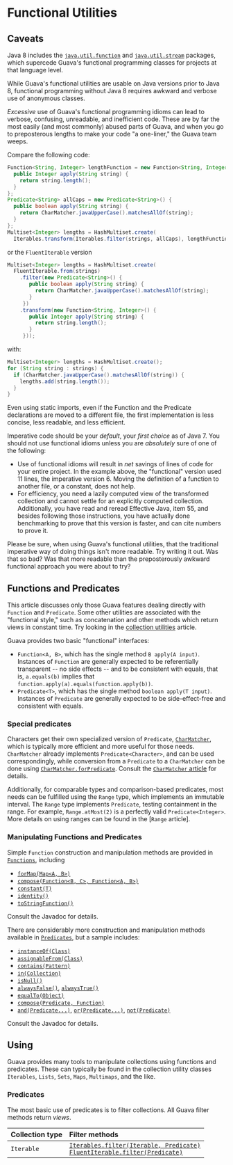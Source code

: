 # Functional Utilities

## Caveats

Java 8 includes the [`java.util.function`] and [`java.util.stream`] packages,
which supercede Guava's functional programming classes for projects at that
language level.

While Guava's functional utilities are usable on Java versions prior to Java 8,
functional programming without Java 8 requires awkward and verbose use of
anonymous classes.

*Excessive* use of Guava's functional programming idioms can lead to verbose,
confusing, unreadable, and inefficient code. These are by far the most easily
(and most commonly) abused parts of Guava, and when you go to preposterous
lengths to make your code "a one-liner," the Guava team weeps.

Compare the following code:

```java
Function<String, Integer> lengthFunction = new Function<String, Integer>() {
  public Integer apply(String string) {
    return string.length();
  }
};
Predicate<String> allCaps = new Predicate<String>() {
  public boolean apply(String string) {
    return CharMatcher.javaUpperCase().matchesAllOf(string);
  }
};
Multiset<Integer> lengths = HashMultiset.create(
  Iterables.transform(Iterables.filter(strings, allCaps), lengthFunction));
```

or the `FluentIterable` version

```java
Multiset<Integer> lengths = HashMultiset.create(
  FluentIterable.from(strings)
    .filter(new Predicate<String>() {
       public boolean apply(String string) {
         return CharMatcher.javaUpperCase().matchesAllOf(string);
       }
     })
    .transform(new Function<String, Integer>() {
       public Integer apply(String string) {
         return string.length();
       }
     }));
```

with:

```java
Multiset<Integer> lengths = HashMultiset.create();
for (String string : strings) {
  if (CharMatcher.javaUpperCase().matchesAllOf(string)) {
    lengths.add(string.length());
  }
}
```

Even using static imports, even if the Function and the Predicate declarations
are moved to a different file, the first implementation is less concise, less
readable, and less efficient.

Imperative code should be your *default*, your *first choice* as of Java 7. You
should not use functional idioms unless you are *absolutely* sure of one of the
following:

*   Use of functional idioms will result in *net* savings of lines of code for
    your entire project. In the example above, the "functional" version used 11
    lines, the imperative version 6. Moving the definition of a function to
    another file, or a constant, does not help.
*   For efficiency, you need a lazily computed view of the transformed
    collection and cannot settle for an explicitly computed collection.
    Additionally, you have read and reread Effective Java, item 55, and besides
    following those instructions, you have actually done benchmarking to prove
    that this version is faster, and can cite numbers to prove it.

Please be sure, when using Guava's functional utilities, that the traditional
imperative way of doing things isn't more readable. Try writing it out. Was that
so bad? Was that more readable than the preposterously awkward functional
approach you were about to try?

## Functions and Predicates

This article discusses only those Guava features dealing directly with
`Function` and `Predicate`. Some other utilities are associated with the
"functional style," such as concatenation and other methods which return views
in constant time. Try looking in the [collection utilities] article.

Guava provides two basic "functional" interfaces:

*   `Function<A, B>`, which has the single method `B apply(A input)`. Instances
    of `Function` are generally expected to be referentially transparent -- no
    side effects -- and to be consistent with equals, that is, `a.equals(b)`
    implies that `function.apply(a).equals(function.apply(b))`.
*   <a name="predicate"></a> `Predicate<T>`, which has the single method
    `boolean apply(T input)`. Instances of `Predicate` are generally expected to
    be side-effect-free and consistent with equals.

### Special predicates

Characters get their own specialized version of `Predicate`, [`CharMatcher`],
which is typically more efficient and more useful for those needs. `CharMatcher`
already implements `Predicate<Character>`, and can be used correspondingly,
while conversion from a `Predicate` to a `CharMatcher` can be done using
[`CharMatcher.forPredicate`]. Consult the [`CharMatcher` article] for details.

Additionally, for comparable types and comparison-based predicates, most needs
can be fulfilled using the `Range` type, which implements an immutable interval.
The `Range` type implements `Predicate`, testing containment in the range. For
example, `Range.atMost(2)` is a perfectly valid `Predicate<Integer>`. More
details on using ranges can be found in the [`Range` article].

### Manipulating Functions and Predicates

Simple `Function` construction and manipulation methods are provided in
[`Functions`], including

*   [`forMap(Map<A, B>)`]
*   [`compose(Function<B, C>, Function<A, B>)`]
*   [`constant(T)`]
*   [`identity()`]
*   [`toStringFunction()`]

Consult the Javadoc for details.

There are considerably more construction and manipulation methods available in
[`Predicates`], but a sample includes:

*   [`instanceOf(Class)`]
*   [`assignableFrom(Class)`]
*   [`contains(Pattern)`]
*   [`in(Collection)`]
*   [`isNull()`]
*   [`alwaysFalse()`], [`alwaysTrue()`]
*   [`equalTo(Object)`]
*   [`compose(Predicate, Function)`]
*   [`and(Predicate...)`], [`or(Predicate...)`], [`not(Predicate)`]

Consult the Javadoc for details.

## Using

Guava provides many tools to manipulate collections using functions and
predicates. These can typically be found in the collection utility classes
`Iterables`, `Lists`, `Sets`, `Maps`, `Multimaps`, and the like.

### Predicates

The most basic use of predicates is to filter collections. All Guava filter
methods return *views*.

| Collection type | Filter methods                                       |
| :-------------- | :--------------------------------------------------- |
| `Iterable`      | [`Iterables.filter(Iterable, Predicate)`]<br>[`FluentIterable.filter(Predicate)`] |

[`java.util.function`]: https://docs.oracle.com/javase/8/docs/api/java/util/function/package-summary.html
[`java.util.stream`]: https://docs.oracle.com/javase/8/docs/api/java/util/stream/package-summary.html

[collection utilities]: CollectionUtilitiesExplained

[`CharMatcher`]: https://guava.dev/releases/snapshot/api/docs/com/google/common/base/CharMatcher.html
[`CharMatcher.forPredicate`]: https://guava.dev/releases/snapshot/api/docs/com/google/common/base/CharMatcher.html#forPredicate-com.google.common.base.Predicate-

[`CharMatcher` article]: StringsExplained#CharMatcher
[`Ranges` article]: RangesExplained

[`Functions`]: https://guava.dev/releases/snapshot/api/docs/com/google/common/base/Functions.html
[`forMap(Map<A, B>)`]: https://guava.dev/releases/snapshot/api/docs/com/google/common/base/Functions.html#forMap-java.util.Map-
[`compose(Function<B, C>, Function<A, B>)`]: https://guava.dev/releases/snapshot/api/docs/com/google/common/base/Functions.html#compose-com.google.common.base.Function-com.google.common.base.Function-
[`constant(T)`]: https://guava.dev/releases/snapshot/api/docs/com/google/common/base/Functions.html#constant-E-
[`identity()`]: https://guava.dev/releases/snapshot/api/docs/com/google/common/base/Functions.html#identity--
[`toStringFunction()`]: https://guava.dev/releases/snapshot/api/docs/com/google/common/base/Functions.html#toStringFunction--
[`Predicates`]: https://guava.dev/releases/snapshot/api/docs/com/google/common/base/Predicates.html
[`instanceOf(Class)`]: https://guava.dev/releases/snapshot/api/docs/com/google/common/base/Predicates.html#instanceOf-java.lang.Class-
[`assignableFrom(Class)`]: https://guava.dev/releases/snapshot/api/docs/com/google/common/base/Predicates.html#assignableFrom-java.lang.Class-
[`contains(Pattern)`]: https://guava.dev/releases/snapshot/api/docs/com/google/common/base/Predicates.html#contains-java.util.regex.Pattern-
[`in(Collection)`]: https://guava.dev/releases/snapshot/api/docs/com/google/common/base/Predicates.html#in-java.util.Collection-
[`isNull()`]: https://guava.dev/releases/snapshot/api/docs/com/google/common/base/Predicates.html#isNull--
[`alwaysFalse()`]: https://guava.dev/releases/snapshot/api/docs/com/google/common/base/Predicates.html#alwaysFalse--
[`alwaysTrue()`]: https://guava.dev/releases/snapshot/api/docs/com/google/common/base/Predicates.html#alwaysTrue--
[`equalTo(Object)`]: https://guava.dev/releases/snapshot/api/docs/com/google/common/base/Predicates.html#equalTo-T-
[`compose(Predicate, Function)`]: https://guava.dev/releases/snapshot/api/docs/com/google/common/base/Predicates.html#compose-com.google.common.base.Predicate-com.google.common.base.Function-
[`and(Predicate...)`]: https://guava.dev/releases/snapshot/api/docs/com/google/common/base/Predicates.html#and-com.google.common.base.Predicate...-
[`or(Predicate...)`]: https://guava.dev/releases/snapshot/api/docs/com/google/common/base/Predicates.html#or-com.google.common.base.Predicate...-
[`not(Predicate)`]: https://guava.dev/releases/snapshot/api/docs/com/google/common/base/Predicates.html#not-com.google.common.base.Predicate-
[`Iterables.filter(Iterable, Predicate)`]: https://guava.dev/releases/snapshot/api/docs/com/google/common/collect/Iterables.html#filter-java.lang.Iterable-com.google.common.base.Predicate-
[`FluentIterable.filter(Predicate)`]: https://guava.dev/releases/12.0/api/docs/com/google/common/collect/FluentIterable.html#filter-com.google.common.base.Predicate-
